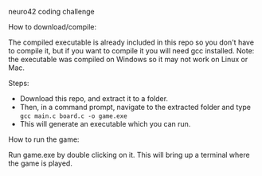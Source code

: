 neuro42 coding challenge

How to download/compile:

The compiled executable is already included in this repo so you don't have to compile it, but if you want to compile it you will need gcc installed. Note: the executable was compiled on Windows so it may not work on Linux or Mac. 

Steps:
- Download this repo, and extract it to a folder.
- Then, in a command prompt, navigate to the extracted folder and type `gcc main.c board.c -o game.exe`
- This will generate an executable which you can run. 

How to run the game:

Run game.exe by double clicking on it. This will bring up a terminal where the game is played.
